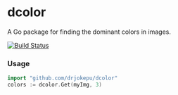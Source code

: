 # dcolor
A Go package for finding the dominant colors in images.

[![Build Status](https://travis-ci.org/drjokepu/dcolor.svg?branch=master)](https://travis-ci.org/drjokepu/dcolor)

### Usage

```go
import "github.com/drjokepu/dcolor"
colors := dcolor.Get(myImg, 3)
```
